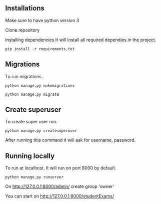 ## Installations
Make sure to have python version 3

Clone repository

Installing dependencies
It will install all required dependies in the project.
```
pip install -r requirements.txt
```
## Migrations
To run migrations.
```
python manage.py makemigrations
```
```
python manage.py migrate
```
## Create superuser
To create super user run.
```
python manage.py createsuperuser
```
After running this command it will ask for username, password.


## Running locally
To run at localhost. It will run on port 8000 by default.
```
python manage.py runserver
```
On http://127.0.0.1:8000/admin/ create group 'owner'

You can start on http://127.0.0.1:8000/studentExams/
